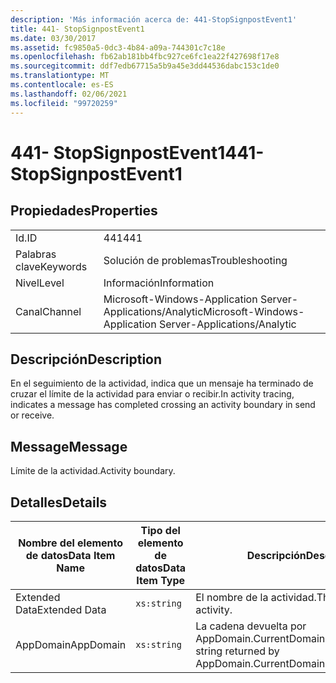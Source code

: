 ```yaml
---
description: 'Más información acerca de: 441-StopSignpostEvent1'
title: 441- StopSignpostEvent1
ms.date: 03/30/2017
ms.assetid: fc9850a5-0dc3-4b84-a09a-744301c7c18e
ms.openlocfilehash: fb62ab181bb4fbc927ce6fc1ea22f427698f17e8
ms.sourcegitcommit: ddf7edb67715a5b9a45e3dd44536dabc153c1de0
ms.translationtype: MT
ms.contentlocale: es-ES
ms.lasthandoff: 02/06/2021
ms.locfileid: "99720259"
---
```

# <a name="441--stopsignpostevent1"></a><span data-ttu-id="f8670-103">441- StopSignpostEvent1</span><span class="sxs-lookup"><span data-stu-id="f8670-103">441- StopSignpostEvent1</span></span>

## <a name="properties"></a><span data-ttu-id="f8670-104">Propiedades</span><span class="sxs-lookup"><span data-stu-id="f8670-104">Properties</span></span>  
  
|||  
|-|-|  
|<span data-ttu-id="f8670-105">Id.</span><span class="sxs-lookup"><span data-stu-id="f8670-105">ID</span></span>|<span data-ttu-id="f8670-106">441</span><span class="sxs-lookup"><span data-stu-id="f8670-106">441</span></span>|  
|<span data-ttu-id="f8670-107">Palabras clave</span><span class="sxs-lookup"><span data-stu-id="f8670-107">Keywords</span></span>|<span data-ttu-id="f8670-108">Solución de problemas</span><span class="sxs-lookup"><span data-stu-id="f8670-108">Troubleshooting</span></span>|  
|<span data-ttu-id="f8670-109">Nivel</span><span class="sxs-lookup"><span data-stu-id="f8670-109">Level</span></span>|<span data-ttu-id="f8670-110">Información</span><span class="sxs-lookup"><span data-stu-id="f8670-110">Information</span></span>|  
|<span data-ttu-id="f8670-111">Canal</span><span class="sxs-lookup"><span data-stu-id="f8670-111">Channel</span></span>|<span data-ttu-id="f8670-112">Microsoft-Windows-Application Server-Applications/Analytic</span><span class="sxs-lookup"><span data-stu-id="f8670-112">Microsoft-Windows-Application Server-Applications/Analytic</span></span>|  
  
## <a name="description"></a><span data-ttu-id="f8670-113">Descripción</span><span class="sxs-lookup"><span data-stu-id="f8670-113">Description</span></span>  

 <span data-ttu-id="f8670-114">En el seguimiento de la actividad, indica que un mensaje ha terminado de cruzar el límite de la actividad para enviar o recibir.</span><span class="sxs-lookup"><span data-stu-id="f8670-114">In activity tracing, indicates a message has completed crossing an activity boundary in send or receive.</span></span>  
  
## <a name="message"></a><span data-ttu-id="f8670-115">Message</span><span class="sxs-lookup"><span data-stu-id="f8670-115">Message</span></span>  

 <span data-ttu-id="f8670-116">Límite de la actividad.</span><span class="sxs-lookup"><span data-stu-id="f8670-116">Activity boundary.</span></span>  
  
## <a name="details"></a><span data-ttu-id="f8670-117">Detalles</span><span class="sxs-lookup"><span data-stu-id="f8670-117">Details</span></span>  
  
|<span data-ttu-id="f8670-118">Nombre del elemento de datos</span><span class="sxs-lookup"><span data-stu-id="f8670-118">Data Item Name</span></span>|<span data-ttu-id="f8670-119">Tipo del elemento de datos</span><span class="sxs-lookup"><span data-stu-id="f8670-119">Data Item Type</span></span>|<span data-ttu-id="f8670-120">Descripción</span><span class="sxs-lookup"><span data-stu-id="f8670-120">Description</span></span>|  
|--------------------|--------------------|-----------------|  
|<span data-ttu-id="f8670-121">Extended Data</span><span class="sxs-lookup"><span data-stu-id="f8670-121">Extended Data</span></span>|`xs:string`|<span data-ttu-id="f8670-122">El nombre de la actividad.</span><span class="sxs-lookup"><span data-stu-id="f8670-122">The name of the activity.</span></span>|  
|<span data-ttu-id="f8670-123">AppDomain</span><span class="sxs-lookup"><span data-stu-id="f8670-123">AppDomain</span></span>|`xs:string`|<span data-ttu-id="f8670-124">La cadena devuelta por AppDomain.CurrentDomain.FriendlyName.</span><span class="sxs-lookup"><span data-stu-id="f8670-124">The string returned by AppDomain.CurrentDomain.FriendlyName.</span></span>|
